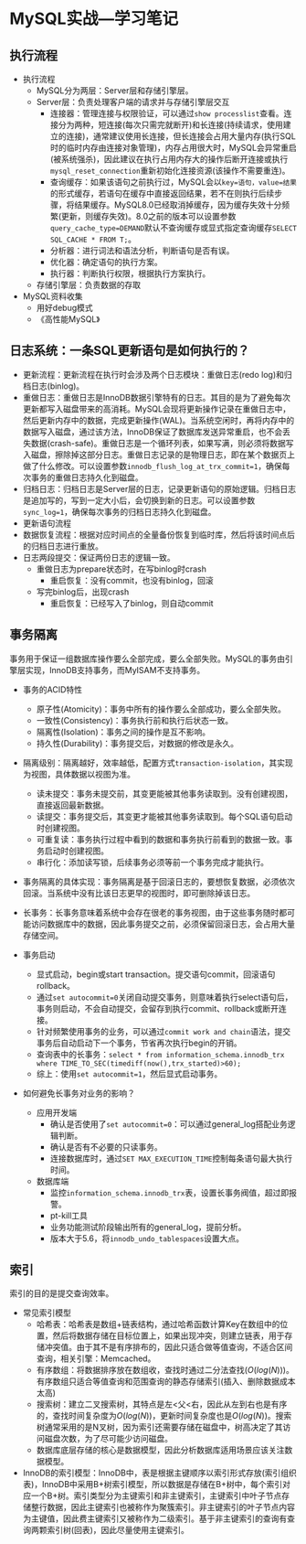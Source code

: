 # MySQL实战—学习笔记

## 执行流程

- 执行流程
  - MySQL分为两层：Server层和存储引擎层。
  - Server层：负责处理客户端的请求并与存储引擎层交互
    - 连接器：管理连接与权限验证，可以通过`show processlist`查看。连接分为两种，短连接(每次只需完就断开)和长连接(持续请求，使用建立的连接)，通常建议使用长连接，但长连接会占用大量内存(执行SQL时的临时内存由连接对象管理)，内存占用很大时，MySQL会异常重启(被系统强杀)，因此建议在执行占用内存大的操作后断开连接或执行`mysql_reset_connection`重新初始化连接资源(该操作不需要重连)。
    - 查询缓存：如果该语句之前执行过，MySQL会以`key=语句，value=结果`的形式缓存，若语句在缓存中直接返回结果，若不在则执行后续步骤，将结果缓存。MySQL8.0已经取消掉缓存，因为缓存失效十分频繁(更新，则缓存失效)。8.0之前的版本可以设置参数`query_cache_type=DEMAND`默认不查询缓存或显式指定查询缓存`SELECT SQL_CACHE * FROM T;`。
    - 分析器：进行词法和语法分析，判断语句是否有误。
    - 优化器：确定语句的执行方案。
    - 执行器：判断执行权限，根据执行方案执行。
  - 存储引擎层：负责数据的存取
- MySQL资料收集
  - 用好debug模式
  - 《高性能MySQL》

## 日志系统：一条SQL更新语句是如何执行的？

- 更新流程：更新流程在执行时会涉及两个日志模块：重做日志(redo log)和归档日志(binlog)。
- 重做日志：重做日志是InnoDB数据引擎特有的日志。其目的是为了避免每次更新都写入磁盘带来的高消耗。MySQL会现将更新操作记录在重做日志中，然后更新内存中的数据，完成更新操作(WAL)。当系统空闲时，再将内存中的数据写入磁盘，通过该方法，InnoDB保证了数据库发送异常重启，也不会丢失数据(crash-safe)。重做日志是一个循环列表，如果写满，则必须将数据写入磁盘，擦除掉这部分日志。重做日志记录的是物理日志，即在某个数据页上做了什么修改。可以设置参数`innodb_flush_log_at_trx_commit=1`，确保每次事务的重做日志持久化到磁盘。
- 归档日志：归档日志是Server层的日志，记录更新语句的原始逻辑。归档日志是追加写的，写到一定大小后，会切换到新的日志。可以设置参数`sync_log=1`，确保每次事务的归档日志持久化到磁盘。
- 更新语句流程
- 数据恢复流程：根据对应时间点的全量备份恢复到临时库，然后将该时间点后的归档日志进行重放。
- 日志两段提交：保证两份日志的逻辑一致。
  - 重做日志为prepare状态时，在写binlog时crash
    - 重启恢复：没有commit，也没有binlog，回滚
  - 写完binlog后，出现crash
    - 重启恢复：已经写入了binlog，则自动commit

## 事务隔离

事务用于保证一组数据库操作要么全部完成，要么全部失败。MySQL的事务由引擎层实现，InnoDB支持事务，而MyISAM不支持事务。

- 事务的ACID特性
  - 原子性(Atomicity)：事务中所有的操作要么全部成功，要么全部失败。
  - 一致性(Consistency)：事务执行前和执行后状态一致。
  - 隔离性(Isolation)：事务之间的操作是互不影响。
  - 持久性(Durability)：事务提交后，对数据的修改是永久。
- 隔离级别：隔离越好，效率越低，配置方式`transaction-isolation`，其实现为视图，具体数据以视图为准。
  - 读未提交：事务未提交前，其变更能被其他事务读取到。没有创建视图，直接返回最新数据。
  - 读提交：事务提交后，其变更才能被其他事务读取到。每个SQL语句启动时创建视图。
  - 可重复读：事务执行过程中看到的数据和事务执行前看到的数据一致。事务启动时创建视图。
  - 串行化：添加读写锁，后续事务必须等前一个事务完成才能执行。

- 事务隔离的具体实现：事务隔离是基于回滚日志的，要想恢复数据，必须依次回滚。当系统中没有比该日志更早的视图时，即可删除掉该日志。
- 长事务：长事务意味着系统中会存在很老的事务视图，由于这些事务随时都可能访问数据库中的数据，因此事务提交之前，必须保留回滚日志，会占用大量存储空间。
- 事务启动
  - 显式启动，begin或start transaction。提交语句commit，回滚语句rollback。
  - 通过`set autocommit=0`关闭自动提交事务，则意味着执行select语句后，事务则启动，不会自动提交，会留存到执行commit、rollback或断开连接。
  - 针对频繁使用事务的业务，可以通过`commit work and chain`语法，提交事务后自动启动下一个事务，节省再次执行begin的开销。
  - 查询表中的长事务：`select * from information_schema.innodb_trx where TIME_TO_SEC(timediff(now(),trx_started)>60);`
  - 综上：使用`set autocommit=1`，然后显式启动事务。
- 如何避免长事务对业务的影响？
  - 应用开发端
    - 确认是否使用了`set autocommit=0`：可以通过general_log搭配业务逻辑判断。
    - 确认是否有不必要的只读事务。
    - 连接数据库时，通过`SET MAX_EXECUTION_TIME`控制每条语句最大执行时间。
  - 数据库端
    - 监控`information_schema.innodb_trx`表，设置长事务阀值，超过即报警。
    - pt-kill工具
    - 业务功能测试阶段输出所有的general_log，提前分析。
    - 版本大于5.6，将`innodb_undo_tablespaces`设置大点。

## 索引

索引的目的是提交查询效率。

- 常见索引模型
  - 哈希表：哈希表是数组+链表结构，通过哈希函数计算Key在数组中的位置，然后将数据存储在目标位置上，如果出现冲突，则建立链表，用于存储冲突值。由于其不是有序排布的，因此只适合做等值查询，不适合区间查询，相关引擎：Memcached。
  - 有序数组：将数据排序放在数组收，查找时通过二分法查找($O(log(N))$)。有序数组只适合等值查询和范围查询的静态存储索引(插入、删除数据成本太高)
  - 搜索树：建立二叉搜索树，其特点是左<父<右，因此从左到右也是有序的，查找时间复杂度为$O(log(N))$，更新时间复杂度也是$O(log(N))$。搜索树通常采用的是N叉树，因为索引还需要存储在磁盘中，树高决定了其访问磁盘次数，为了尽可能少访问磁盘。
  - 数据库底层存储的核心是数据模型，因此分析数据库适用场景应该关注数据模型。
- InnoDB的索引模型：InnoDB中，表是根据主键顺序以索引形式存放(索引组织表)，InnoDB中采用B+树索引模型，所以数据是存储在B+树中，每个索引对应一个B+树。索引类型分为主键索引和非主键索引，主键索引中叶子节点存储整行数据，因此主键索引也被称作为聚簇索引。非主键索引的叶子节点内容为主键值，因此费主键索引又被称作为二级索引。基于非主键索引的查询有查询两颗索引树(回表)，因此尽量使用主键索引。
